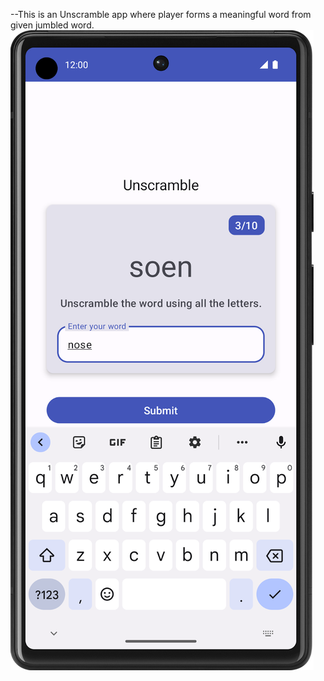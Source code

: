 --This is an Unscramble app where player forms a meaningful word from given jumbled word.
![Image](unscramble.png)